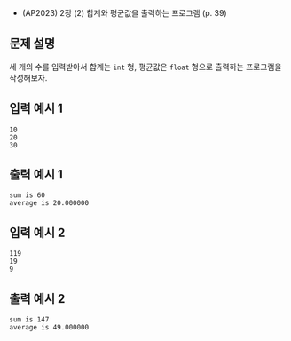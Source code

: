 - (AP2023) 2장 (2) 합계와 평균값을 출력하는 프로그램 (p. 39)
## 문제 설명
세 개의 수를 입력받아서 합계는 ```int``` 형, 평균값은 ```float``` 형으로 출력하는
프로그램을 작성해보자.

## 입력 예시 1
```
10
20
30
```

## 출력 예시 1
```
sum is 60
average is 20.000000
```

## 입력 예시 2
```
119
19
9
```
## 출력 예시 2
```
sum is 147
average is 49.000000
```
